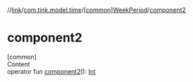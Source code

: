 //[link](../../index.md)/[com.tink.model.time](../index.md)/[[common]WeekPeriod](index.md)/[component2](component2.md)



# component2  
[common]  
Content  
operator fun [component2](component2.md)(): [Int](https://kotlinlang.org/api/latest/jvm/stdlib/kotlin/-int/index.html)  



